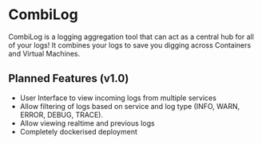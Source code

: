 # CombiLog

CombiLog is a logging aggregation tool that can act as a central hub for all of your logs! It combines your logs to save you digging across Containers and Virtual Machines.

## Planned Features (v1.0)

- User Interface to view incoming logs from multiple services
- Allow filtering of logs based on service and log type (INFO, WARN, ERROR, DEBUG, TRACE).
- Allow viewing realtime and previous logs
- Completely dockerised deployment
